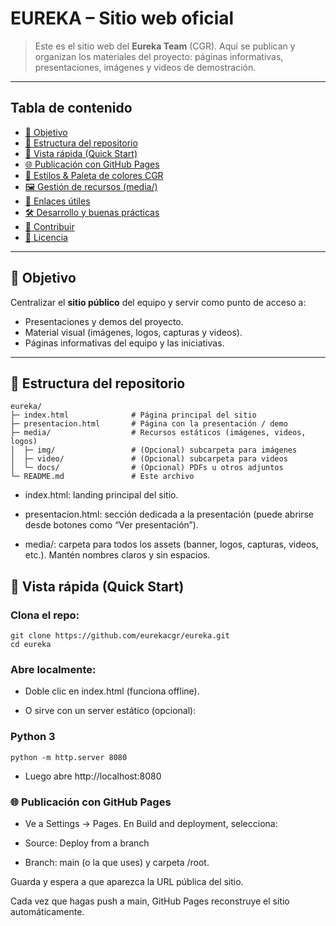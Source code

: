 # EUREKA – Sitio web oficial

> Este es el sitio web del **Eureka Team** (CGR). Aquí se publican y organizan los materiales del proyecto: páginas informativas, presentaciones, imágenes y videos de demostración.

---

## Tabla de contenido
- [🌟 Objetivo](#-objetivo)
- [📁 Estructura del repositorio](#-estructura-del-repositorio)
- [🚀 Vista rápida (Quick Start)](#-vista-rápida-quick-start)
- [🌐 Publicación con GitHub Pages](#-publicación-con-github-pages)
- [🎨 Estilos & Paleta de colores CGR](#-estilos--paleta-de-colores-cgr)
- [🖼️ Gestión de recursos (media/)](#️-gestión-de-recursos-media)
- [🔗 Enlaces útiles](#-enlaces-útiles)
- [🛠️ Desarrollo y buenas prácticas](#️-desarrollo-y-buenas-prácticas)
- [🤝 Contribuir](#-contribuir)
- [📄 Licencia](#-licencia)

---

## 🌟 Objetivo
Centralizar el **sitio público** del equipo y servir como punto de acceso a:
- Presentaciones y demos del proyecto.
- Material visual (imágenes, logos, capturas y videos).
- Páginas informativas del equipo y las iniciativas.

---

## 📁 Estructura del repositorio

```
eureka/
├─ index.html              # Página principal del sitio
├─ presentacion.html       # Página con la presentación / demo
├─ media/                  # Recursos estáticos (imágenes, videos, logos)
│  ├─ img/                 # (Opcional) subcarpeta para imágenes
│  ├─ video/               # (Opcional) subcarpeta para videos
│  └─ docs/                # (Opcional) PDFs u otros adjuntos
└─ README.md               # Este archivo
```

- index.html: landing principal del sitio.

- presentacion.html: sección dedicada a la presentación (puede abrirse desde botones como “Ver presentación”).

- media/: carpeta para todos los assets (banner, logos, capturas, videos, etc.). Mantén nombres claros y sin espacios.

## 🚀 Vista rápida (Quick Start)

### Clona el repo:
```
git clone https://github.com/eurekacgr/eureka.git
cd eureka
```

### Abre localmente:

- Doble clic en index.html (funciona offline).

- O sirve con un server estático (opcional):

### Python 3
```
python -m http.server 8080
```
- Luego abre http://localhost:8080

### 🌐 Publicación con GitHub Pages

- Ve a Settings → Pages. En Build and deployment, selecciona:

- Source: Deploy from a branch

- Branch: main (o la que uses) y carpeta /root.

Guarda y espera a que aparezca la URL pública del sitio.

Cada vez que hagas push a main, GitHub Pages reconstruye el sitio automáticamente.
